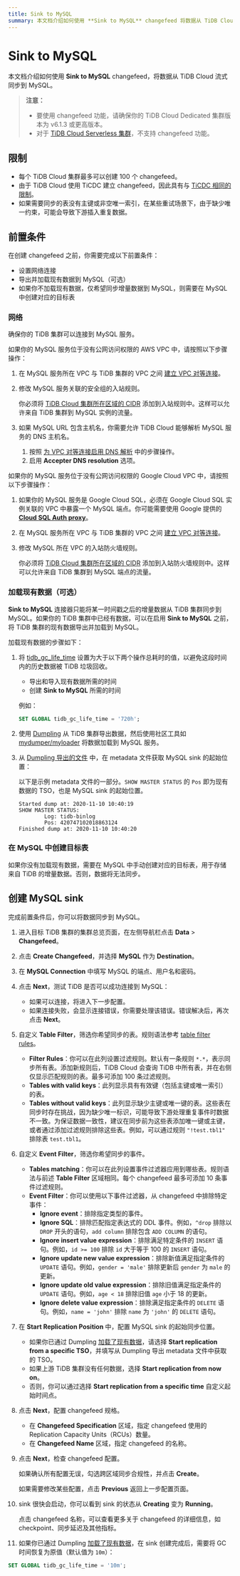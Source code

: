 ```yaml
---
title: Sink to MySQL
summary: 本文档介绍如何使用 **Sink to MySQL** changefeed 将数据从 TiDB Cloud 流式同步到 MySQL。内容包括限制、前置条件，以及创建用于数据同步的 MySQL sink 的步骤。该过程涉及网络连接设置、将现有数据加载到 MySQL 以及在 MySQL 中创建目标表。完成前置条件后，用户即可创建 MySQL sink，将数据同步到 MySQL。
---
```


# Sink to MySQL

本文档介绍如何使用 **Sink to MySQL** changefeed，将数据从 TiDB Cloud 流式同步到 MySQL。

> **注意：**
>
> - 要使用 changefeed 功能，请确保你的 TiDB Cloud Dedicated 集群版本为 v6.1.3 或更高版本。
> - 对于 [TiDB Cloud Serverless 集群](/tidb-cloud/select-cluster-tier.md#tidb-cloud-serverless)，不支持 changefeed 功能。

## 限制

- 每个 TiDB Cloud 集群最多可以创建 100 个 changefeed。
- 由于 TiDB Cloud 使用 TiCDC 建立 changefeed，因此具有与 [TiCDC 相同的限制](https://docs.pingcap.com/tidb/stable/ticdc-overview#unsupported-scenarios)。
- 如果需要同步的表没有主键或非空唯一索引，在某些重试场景下，由于缺少唯一约束，可能会导致下游插入重复数据。

## 前置条件

在创建 changefeed 之前，你需要完成以下前置条件：

- 设置网络连接
- 导出并加载现有数据到 MySQL（可选）
- 如果你不加载现有数据，仅希望同步增量数据到 MySQL，则需要在 MySQL 中创建对应的目标表

### 网络

确保你的 TiDB 集群可以连接到 MySQL 服务。

如果你的 MySQL 服务位于没有公网访问权限的 AWS VPC 中，请按照以下步骤操作：

1. 在 MySQL 服务所在 VPC 与 TiDB 集群的 VPC 之间 [建立 VPC 对等连接](/tidb-cloud/set-up-vpc-peering-connections.md)。
2. 修改 MySQL 服务关联的安全组的入站规则。

    你必须将 [TiDB Cloud 集群所在区域的 CIDR](/tidb-cloud/set-up-vpc-peering-connections.md#prerequisite-set-a-cidr-for-a-region) 添加到入站规则中。这样可以允许来自 TiDB 集群到 MySQL 实例的流量。

3. 如果 MySQL URL 包含主机名，你需要允许 TiDB Cloud 能够解析 MySQL 服务的 DNS 主机名。

    1. 按照 [为 VPC 对等连接启用 DNS 解析](https://docs.aws.amazon.com/vpc/latest/peering/modify-peering-connections.html#vpc-peering-dns) 中的步骤操作。
    2. 启用 **Accepter DNS resolution** 选项。

如果你的 MySQL 服务位于没有公网访问权限的 Google Cloud VPC 中，请按照以下步骤操作：

1. 如果你的 MySQL 服务是 Google Cloud SQL，必须在 Google Cloud SQL 实例关联的 VPC 中暴露一个 MySQL 端点。你可能需要使用 Google 提供的 [**Cloud SQL Auth proxy**](https://cloud.google.com/sql/docs/mysql/sql-proxy)。
2. 在 MySQL 服务所在 VPC 与 TiDB 集群的 VPC 之间 [建立 VPC 对等连接](/tidb-cloud/set-up-vpc-peering-connections.md)。
3. 修改 MySQL 所在 VPC 的入站防火墙规则。

    你必须将 [TiDB Cloud 集群所在区域的 CIDR](/tidb-cloud/set-up-vpc-peering-connections.md#prerequisite-set-a-cidr-for-a-region) 添加到入站防火墙规则中。这样可以允许来自 TiDB 集群到 MySQL 端点的流量。

### 加载现有数据（可选）

**Sink to MySQL** 连接器只能将某一时间戳之后的增量数据从 TiDB 集群同步到 MySQL。如果你的 TiDB 集群中已经有数据，可以在启用 **Sink to MySQL** 之前，将 TiDB 集群的现有数据导出并加载到 MySQL。

加载现有数据的步骤如下：

1. 将 [tidb_gc_life_time](https://docs.pingcap.com/tidb/stable/system-variables#tidb_gc_life_time-new-in-v50) 设置为大于以下两个操作总耗时的值，以避免这段时间内的历史数据被 TiDB 垃圾回收。

    - 导出和导入现有数据所需的时间
    - 创建 **Sink to MySQL** 所需的时间

    例如：

    ```sql
    SET GLOBAL tidb_gc_life_time = '720h';
    ```

2. 使用 [Dumpling](https://docs.pingcap.com/tidb/stable/dumpling-overview) 从 TiDB 集群导出数据，然后使用社区工具如 [mydumper/myloader](https://centminmod.com/mydumper.html) 将数据加载到 MySQL 服务。

3. 从 [Dumpling 导出的文件](https://docs.pingcap.com/tidb/stable/dumpling-overview#format-of-exported-files) 中，在 metadata 文件获取 MySQL sink 的起始位置：

    以下是示例 metadata 文件的一部分。`SHOW MASTER STATUS` 的 `Pos` 即为现有数据的 TSO，也是 MySQL sink 的起始位置。

    ```
    Started dump at: 2020-11-10 10:40:19
    SHOW MASTER STATUS:
            Log: tidb-binlog
            Pos: 420747102018863124
    Finished dump at: 2020-11-10 10:40:20
    ```

### 在 MySQL 中创建目标表

如果你没有加载现有数据，需要在 MySQL 中手动创建对应的目标表，用于存储来自 TiDB 的增量数据。否则，数据将无法同步。

## 创建 MySQL sink

完成前置条件后，你可以将数据同步到 MySQL。

1. 进入目标 TiDB 集群的集群总览页面，在左侧导航栏点击 **Data** > **Changefeed**。

2. 点击 **Create Changefeed**，并选择 **MySQL** 作为 **Destination**。

3. 在 **MySQL Connection** 中填写 MySQL 的端点、用户名和密码。

4. 点击 **Next**，测试 TiDB 是否可以成功连接到 MySQL：

    - 如果可以连接，将进入下一步配置。
    - 如果连接失败，会显示连接错误，你需要处理该错误。错误解决后，再次点击 **Next**。

5. 自定义 **Table Filter**，筛选你希望同步的表。规则语法参考 [table filter rules](/table-filter.md)。

    - **Filter Rules**：你可以在此列设置过滤规则。默认有一条规则 `*.*`，表示同步所有表。添加新规则后，TiDB Cloud 会查询 TiDB 中所有表，并在右侧仅显示匹配规则的表。最多可添加 100 条过滤规则。
    - **Tables with valid keys**：此列显示具有有效键（包括主键或唯一索引）的表。
    - **Tables without valid keys**：此列显示缺少主键或唯一键的表。这些表在同步时存在挑战，因为缺少唯一标识，可能导致下游处理重复事件时数据不一致。为保证数据一致性，建议在同步前为这些表添加唯一键或主键，或者通过添加过滤规则排除这些表。例如，可以通过规则 `"!test.tbl1"` 排除表 `test.tbl1`。

6. 自定义 **Event Filter**，筛选你希望同步的事件。

    - **Tables matching**：你可以在此列设置事件过滤器应用到哪些表。规则语法与前述 **Table Filter** 区域相同。每个 changefeed 最多可添加 10 条事件过滤规则。
    - **Event Filter**：你可以使用以下事件过滤器，从 changefeed 中排除特定事件：
        - **Ignore event**：排除指定类型的事件。
        - **Ignore SQL**：排除匹配指定表达式的 DDL 事件。例如，`^drop` 排除以 `DROP` 开头的语句，`add column` 排除包含 `ADD COLUMN` 的语句。
        - **Ignore insert value expression**：排除满足特定条件的 `INSERT` 语句。例如，`id >= 100` 排除 `id` 大于等于 100 的 `INSERT` 语句。
        - **Ignore update new value expression**：排除新值满足指定条件的 `UPDATE` 语句。例如，`gender = 'male'` 排除更新后 `gender` 为 `male` 的更新。
        - **Ignore update old value expression**：排除旧值满足指定条件的 `UPDATE` 语句。例如，`age < 18` 排除旧值 `age` 小于 18 的更新。
        - **Ignore delete value expression**：排除满足指定条件的 `DELETE` 语句。例如，`name = 'john'` 排除 `name` 为 `'john'` 的 `DELETE` 语句。

7. 在 **Start Replication Position** 中，配置 MySQL sink 的起始同步位置。

    - 如果你已通过 Dumpling [加载了现有数据](#load-existing-data-optional)，请选择 **Start replication from a specific TSO**，并填写从 Dumpling 导出 metadata 文件中获取的 TSO。
    - 如果上游 TiDB 集群没有任何数据，选择 **Start replication from now on**。
    - 否则，你可以通过选择 **Start replication from a specific time** 自定义起始时间点。

8. 点击 **Next**，配置 changefeed 规格。

    - 在 **Changefeed Specification** 区域，指定 changefeed 使用的 Replication Capacity Units（RCUs）数量。
    - 在 **Changefeed Name** 区域，指定 changefeed 的名称。

9. 点击 **Next**，检查 changefeed 配置。

    如果确认所有配置无误，勾选跨区域同步合规性，并点击 **Create**。

    如果需要修改某些配置，点击 **Previous** 返回上一步配置页面。

10. sink 很快会启动，你可以看到 sink 的状态从 **Creating** 变为 **Running**。

    点击 changefeed 名称，可以查看更多关于 changefeed 的详细信息，如 checkpoint、同步延迟及其他指标。

11. 如果你已通过 Dumpling [加载了现有数据](#load-existing-data-optional)，在 sink 创建完成后，需要将 GC 时间恢复为原值（默认值为 `10m`）：

```sql
SET GLOBAL tidb_gc_life_time = '10m';
```